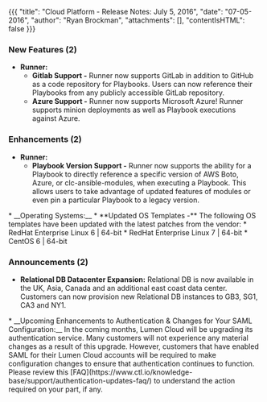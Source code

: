 {{{
"title": "Cloud Platform - Release Notes: July 5, 2016",
"date": "07-05-2016",
"author": "Ryan Brockman",
"attachments": [],
"contentIsHTML": false
}}}


### New Features (2)
* __Runner:__
	* **Gitlab Support -** Runner now supports GitLab in addition to GitHub as a code repository for Playbooks. Users can now reference their Playbooks from any publicly accessible GitLab repository.
	* **Azure Support -** Runner now supports Microsoft Azure! Runner supports minion deployments as well as Playbook executions against Azure.


### Enhancements (2)
* __Runner:__
	* **Playbook Version Support -** Runner now supports the ability for a Playbook to directly reference a specific version of AWS Boto, Azure, or clc-ansible-modules, when executing a Playbook. This allows users to take advantage of updated features of modules or even pin a particular Playbook to a legacy version.
<p>
* __Operating Systems:__
	* **Updated OS Templates -** The following OS templates have been updated with the latest patches from the vendor:
        * RedHat Enterprise Linux 6 | 64-bit
        * RedHat Enterprise Linux 7 | 64-bit
        * CentOS 6 | 64-bit


### Announcements (2)
* __Relational DB Datacenter Expansion:__  Relational DB is now available in the UK, Asia, Canada and an additional east coast data center.  Customers can now provision new Relational DB instances to GB3, SG1, CA3 and NY1.
<p>
* __Upcoming Enhancements to Authentication & Changes for Your SAML Configuration:__ In the coming months, Lumen Cloud will be upgrading its authentication service. Many customers will not experience any material changes as a result of this upgrade. However, customers that have enabled SAML for their Lumen Cloud accounts will be required to make configuration changes to ensure that authentication continues to function.  Please review this [FAQ](https://www.ctl.io/knowledge-base/support/authentication-updates-faq/)  to understand the action required on your part, if any.

